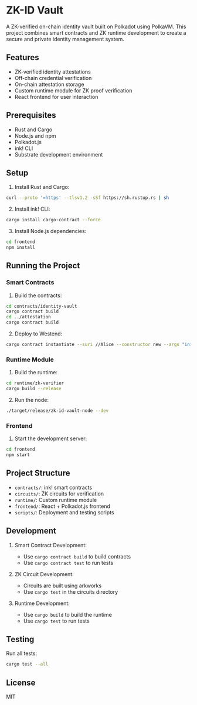 # ZK-ID Vault

A ZK-verified on-chain identity vault built on Polkadot using PolkaVM. This project combines smart contracts and ZK runtime development to create a secure and private identity management system.

## Features

- ZK-verified identity attestations
- Off-chain credential verification
- On-chain attestation storage
- Custom runtime module for ZK proof verification
- React frontend for user interaction

## Prerequisites

- Rust and Cargo
- Node.js and npm
- Polkadot.js
- ink! CLI
- Substrate development environment

## Setup

1. Install Rust and Cargo:
```bash
curl --proto '=https' --tlsv1.2 -sSf https://sh.rustup.rs | sh
```

2. Install ink! CLI:
```bash
cargo install cargo-contract --force
```

3. Install Node.js dependencies:
```bash
cd frontend
npm install
```

## Running the Project

### Smart Contracts

1. Build the contracts:
```bash
cd contracts/identity-vault
cargo contract build
cd ../attestation
cargo contract build
```

2. Deploy to Westend:
```bash
cargo contract instantiate --suri //Alice --constructor new --args "initial_value"
```

### Runtime Module

1. Build the runtime:
```bash
cd runtime/zk-verifier
cargo build --release
```

2. Run the node:
```bash
./target/release/zk-id-vault-node --dev
```

### Frontend

1. Start the development server:
```bash
cd frontend
npm start
```

## Project Structure

- `contracts/`: ink! smart contracts
- `circuits/`: ZK circuits for verification
- `runtime/`: Custom runtime module
- `frontend/`: React + Polkadot.js frontend
- `scripts/`: Deployment and testing scripts

## Development

1. Smart Contract Development:
   - Use `cargo contract build` to build contracts
   - Use `cargo contract test` to run tests

2. ZK Circuit Development:
   - Circuits are built using arkworks
   - Use `cargo test` in the circuits directory

3. Runtime Development:
   - Use `cargo build` to build the runtime
   - Use `cargo test` to run tests

## Testing

Run all tests:
```bash
cargo test --all
```

## License

MIT 